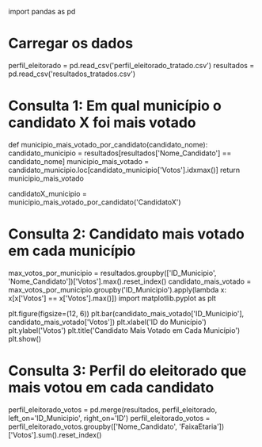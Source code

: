 import pandas as pd



# Carregar os dados
perfil_eleitorado = pd.read_csv('perfil_eleitorado_tratado.csv')
resultados = pd.read_csv('resultados_tratados.csv')

# Consulta 1: Em qual município o candidato X foi mais votado
def municipio_mais_votado_por_candidato(candidato_nome):
    candidato_municipio = resultados[resultados['Nome_Candidato'] == candidato_nome]
    municipio_mais_votado = candidato_municipio.loc[candidato_municipio['Votos'].idxmax()]
    return municipio_mais_votado

candidatoX_municipio = municipio_mais_votado_por_candidato('CandidatoX')

# Consulta 2: Candidato mais votado em cada município
max_votos_por_municipio = resultados.groupby(['ID_Municipio', 'Nome_Candidato'])['Votos'].max().reset_index()
candidato_mais_votado = max_votos_por_municipio.groupby('ID_Municipio').apply(lambda x: x[x['Votos'] == x['Votos'].max()])
import matplotlib.pyplot as plt

plt.figure(figsize=(12, 6))
plt.bar(candidato_mais_votado['ID_Municipio'], candidato_mais_votado['Votos'])
plt.xlabel('ID do Município')
plt.ylabel('Votos')
plt.title('Candidato Mais Votado em Cada Município')
plt.show()
# Consulta 3: Perfil do eleitorado que mais votou em cada candidato
perfil_eleitorado_votos = pd.merge(resultados, perfil_eleitorado, left_on='ID_Municipio', right_on='ID')
perfil_eleitorado_votos = perfil_eleitorado_votos.groupby(['Nome_Candidato', 'FaixaEtaria'])['Votos'].sum().reset_index()
